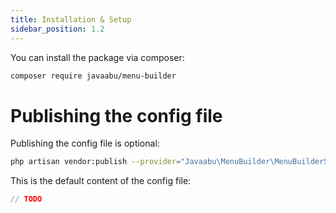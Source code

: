 ```yaml
---
title: Installation & Setup
sidebar_position: 1.2
---
```


You can install the package via composer:

```bash
composer require javaabu/menu-builder
```

# Publishing the config file

Publishing the config file is optional:

```bash
php artisan vendor:publish --provider="Javaabu\MenuBuilder\MenuBuilderServiceProvider" --tag="menu-builder-config"
```

This is the default content of the config file:

```php
// TODO
```
